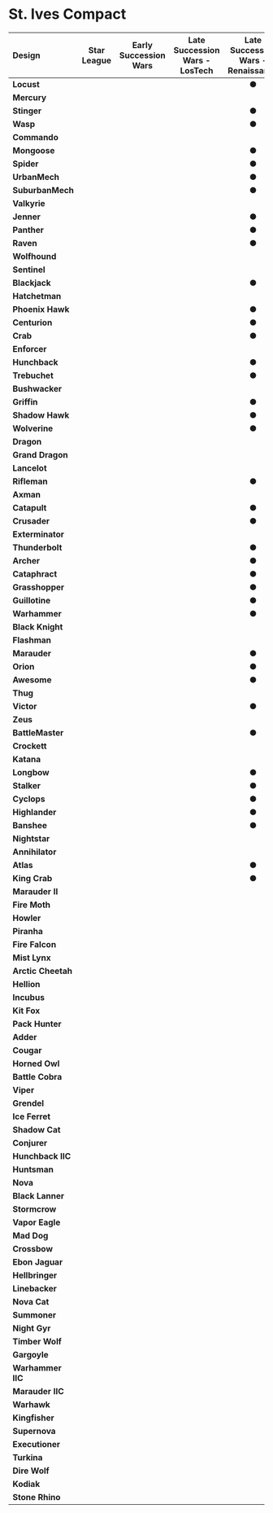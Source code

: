 # St. Ives Compact

| Design | Star League | Early Succession Wars | Late Succession Wars - LosTech | Late Succession Wars - Renaissance | Clan Invasion | Civil War | Jihad | Early Republic | Late Republic | Dark Ages |
| :--- | :---: | :---: | :---: | :---: | :---: | :---: | :---: | :---: | :---: | :---: |
| **Locust** |     |     |     |  ●  |  ●  |  ●  |     |     |     |     |
| **Mercury** |     |     |     |     |     |     |     |     |     |     |
| **Stinger** |     |     |     |  ●  |  ●  |  ●  |     |     |     |     |
| **Wasp** |     |     |     |  ●  |  ●  |  ●  |     |     |     |     |
| **Commando** |     |     |     |     |     |     |     |     |     |     |
| **Mongoose** |     |     |     |  ●  |  ●  |     |     |     |     |     |
| **Spider** |     |     |     |  ●  |  ●  |  ●  |     |     |     |     |
| **UrbanMech** |     |     |     |  ●  |  ●  |  ●  |     |     |     |     |
| **SuburbanMech** |     |     |     |  ●  |  ●  |     |     |     |     |     |
| **Valkyrie** |     |     |     |     |     |     |     |     |     |     |
| **Jenner** |     |     |     |  ●  |  ●  |  ●  |     |     |     |     |
| **Panther** |     |     |     |  ●  |  ●  |  ●  |     |     |     |     |
| **Raven** |     |     |     |  ●  |  ●  |     |     |     |     |     |
| **Wolfhound** |     |     |     |     |     |     |     |     |     |     |
| **Sentinel** |     |     |     |     |     |     |     |     |     |     |
| **Blackjack** |     |     |     |  ●  |  ●  |  ●  |     |     |     |     |
| **Hatchetman** |     |     |     |     |     |     |     |     |     |     |
| **Phoenix Hawk** |     |     |     |  ●  |  ●  |  ●  |     |     |     |     |
| **Centurion** |     |     |     |  ●  |  ●  |  ●  |     |     |     |     |
| **Crab** |     |     |     |  ●  |  ●  |     |     |     |     |     |
| **Enforcer** |     |     |     |     |  ●  |  ●  |     |     |     |     |
| **Hunchback** |     |     |     |  ●  |  ●  |  ●  |     |     |     |     |
| **Trebuchet** |     |     |     |  ●  |  ●  |  ●  |     |     |     |     |
| **Bushwacker** |     |     |     |     |     |     |     |     |     |     |
| **Griffin** |     |     |     |  ●  |  ●  |  ●  |     |     |     |     |
| **Shadow Hawk** |     |     |     |  ●  |  ●  |  ●  |     |     |     |     |
| **Wolverine** |     |     |     |  ●  |  ●  |  ●  |     |     |     |     |
| **Dragon** |     |     |     |     |     |     |     |     |     |     |
| **Grand Dragon** |     |     |     |     |     |     |     |     |     |     |
| **Lancelot** |     |     |     |     |     |     |     |     |     |     |
| **Rifleman** |     |     |     |  ●  |  ●  |  ●  |     |     |     |     |
| **Axman** |     |     |     |     |     |     |     |     |     |     |
| **Catapult** |     |     |     |  ●  |  ●  |  ●  |     |     |     |     |
| **Crusader** |     |     |     |  ●  |  ●  |  ●  |     |     |     |     |
| **Exterminator** |     |     |     |     |     |     |     |     |     |     |
| **Thunderbolt** |     |     |     |  ●  |  ●  |  ●  |     |     |     |     |
| **Archer** |     |     |     |  ●  |  ●  |  ●  |     |     |     |     |
| **Cataphract** |     |     |     |  ●  |  ●  |  ●  |     |     |     |     |
| **Grasshopper** |     |     |     |  ●  |  ●  |  ●  |     |     |     |     |
| **Guillotine** |     |     |     |  ●  |  ●  |  ●  |     |     |     |     |
| **Warhammer** |     |     |     |  ●  |  ●  |  ●  |     |     |     |     |
| **Black Knight** |     |     |     |     |     |     |     |     |     |     |
| **Flashman** |     |     |     |     |     |     |     |     |     |     |
| **Marauder** |     |     |     |  ●  |  ●  |  ●  |     |     |     |     |
| **Orion** |     |     |     |  ●  |  ●  |  ●  |     |     |     |     |
| **Awesome** |     |     |     |  ●  |  ●  |  ●  |     |     |     |     |
| **Thug** |     |     |     |     |     |  ●  |     |     |     |     |
| **Victor** |     |     |     |  ●  |  ●  |  ●  |     |     |     |     |
| **Zeus** |     |     |     |     |  ●  |  ●  |     |     |     |     |
| **BattleMaster** |     |     |     |  ●  |  ●  |  ●  |     |     |     |     |
| **Crockett** |     |     |     |     |     |     |     |     |     |     |
| **Katana** |     |     |     |     |     |     |     |     |     |     |
| **Longbow** |     |     |     |  ●  |  ●  |  ●  |     |     |     |     |
| **Stalker** |     |     |     |  ●  |  ●  |  ●  |     |     |     |     |
| **Cyclops** |     |     |     |  ●  |  ●  |  ●  |     |     |     |     |
| **Highlander** |     |     |     |  ●  |  ●  |  ●  |     |     |     |     |
| **Banshee** |     |     |     |  ●  |  ●  |  ●  |     |     |     |     |
| **Nightstar** |     |     |     |     |     |     |     |     |     |     |
| **Annihilator** |     |     |     |     |     |     |     |     |     |     |
| **Atlas** |     |     |     |  ●  |  ●  |  ●  |     |     |     |     |
| **King Crab** |     |     |     |  ●  |  ●  |  ●  |     |     |     |     |
| **Marauder II** |     |     |     |     |     |     |     |     |     |     |
| **Fire Moth** |     |     |     |     |     |  ●  |     |     |     |     |
| **Howler** |     |     |     |     |     |     |     |     |     |     |
| **Piranha** |     |     |     |     |     |     |     |     |     |     |
| **Fire Falcon** |     |     |     |     |     |     |     |     |     |     |
| **Mist Lynx** |     |     |     |     |     |  ●  |     |     |     |     |
| **Arctic Cheetah** |     |     |     |     |     |  ●  |     |     |     |     |
| **Hellion** |     |     |     |     |     |     |     |     |     |     |
| **Incubus** |     |     |     |     |     |     |     |     |     |     |
| **Kit Fox** |     |     |     |     |     |     |     |     |     |     |
| **Pack Hunter** |     |     |     |     |     |     |     |     |     |     |
| **Adder** |     |     |     |     |     |  ●  |     |     |     |     |
| **Cougar** |     |     |     |     |     |     |     |     |     |     |
| **Horned Owl** |     |     |     |     |     |     |     |     |     |     |
| **Battle Cobra** |     |     |     |     |     |     |     |     |     |     |
| **Viper** |     |     |     |     |     |  ●  |     |     |     |     |
| **Grendel** |     |     |     |     |     |     |     |     |     |     |
| **Ice Ferret** |     |     |     |     |     |  ●  |     |     |     |     |
| **Shadow Cat** |     |     |     |     |     |     |     |     |     |     |
| **Conjurer** |     |     |     |     |     |     |     |     |     |     |
| **Hunchback IIC** |     |     |     |     |     |  ●  |     |     |     |     |
| **Huntsman** |     |     |     |     |     |     |     |     |     |     |
| **Nova** |     |     |     |     |     |  ●  |     |     |     |     |
| **Black Lanner** |     |     |     |     |     |     |     |     |     |     |
| **Stormcrow** |     |     |     |     |     |     |     |     |     |     |
| **Vapor Eagle** |     |     |     |     |     |     |     |     |     |     |
| **Mad Dog** |     |     |     |     |     |     |     |     |     |     |
| **Crossbow** |     |     |     |     |     |     |     |     |     |     |
| **Ebon Jaguar** |     |     |     |     |     |     |     |     |     |     |
| **Hellbringer** |     |     |     |     |     |  ●  |     |     |     |     |
| **Linebacker** |     |     |     |     |     |     |     |     |     |     |
| **Nova Cat** |     |     |     |     |     |     |     |     |     |     |
| **Summoner** |     |     |     |     |     |  ●  |     |     |     |     |
| **Night Gyr** |     |     |     |     |     |     |     |     |     |     |
| **Timber Wolf** |     |     |     |     |     |     |     |     |     |     |
| **Gargoyle** |     |     |     |     |     |  ●  |     |     |     |     |
| **Warhammer IIC** |     |     |     |     |     |     |     |     |     |     |
| **Marauder IIC** |     |     |     |     |     |     |     |     |     |     |
| **Warhawk** |     |     |     |     |     |  ●  |     |     |     |     |
| **Kingfisher** |     |     |     |     |     |  ●  |     |     |     |     |
| **Supernova** |     |     |     |     |     |     |     |     |     |     |
| **Executioner** |     |     |     |     |     |  ●  |     |     |     |     |
| **Turkina** |     |     |     |     |     |     |     |     |     |     |
| **Dire Wolf** |     |     |     |     |     |  ●  |     |     |     |     |
| **Kodiak** |     |     |     |     |     |     |     |     |     |     |
| **Stone Rhino** |     |     |     |     |     |     |     |     |     |     |

